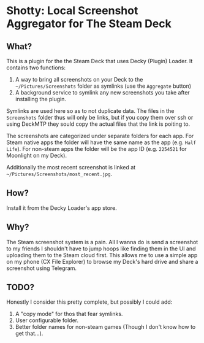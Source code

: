 # Shotty: Local Screenshot Aggregator for The Steam Deck

## What?
This is a plugin for the the Steam Deck that uses Decky (Plugin) Loader. It contains two functions:

1. A way to bring all screenshots on your Deck to the `~/Pictures/Screenshots` folder as symlinks (use the `Aggregate` button)
2. A background service to symlink any new screenshots you take after installing the plugin.

Symlinks are used here so as to not duplicate data. The files in the `Screenshots` folder thus will only be links, 
but if you copy them over ssh or using DeckMTP they sould copy the actual files that the link is poiting to.

The screenshots are categorized under separate folders for each app. For Steam native apps the folder will have the same name as the app
(e.g. `Half Life`). For non-steam apps the folder will be the app ID (e.g. `2254521` for Moonlight on my Deck).

Additionally the most recent screenshot is linked at `~/Pictures/Screenshots/most_recent.jpg`.

## How?

Install it from the Decky Loader's app store.

## Why?

The Steam screenshot system is a pain. All I wanna do is send a screenshot to my friends I shouldn't have to jump hoops like
finding them in the UI and uploading them to the Steam cloud first. This allows me to use a simple app on my phone (CX File Explorer)
to browse my Deck's hard drive and share a screenshot using Telegram.

## TODO?

Honestly I consider this pretty complete, but possibly I could add:

1. A "copy mode" for thos that fear symlinks.
2. User configurable folder.
3. Better folder names for non-steam games (Though I don't know how to get that...).